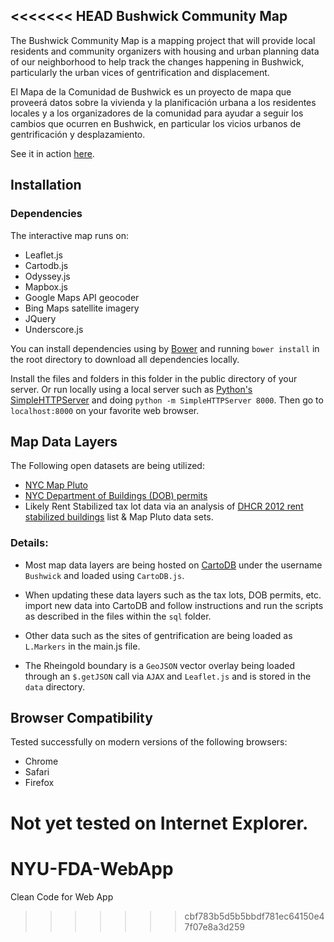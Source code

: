 <<<<<<< HEAD
Bushwick Community Map
------

The Bushwick Community Map is a mapping project that will provide local residents and community organizers with housing and urban planning data of our neighborhood to help track the changes happening in Bushwick, particularly the urban vices of gentrification and displacement.

El Mapa de la Comunidad de Bushwick es un proyecto de mapa que proveerá datos sobre la vivienda y la planificación urbana a los residentes locales y a los organizadores de la comunidad para ayudar a seguir los cambios que ocurren en Bushwick, en particular los vicios urbanos de gentrificación y desplazamiento.


See it in action [here](http://clhenrick.github.io/BushwickCommunityMap/).

## Installation

### Dependencies

The interactive map runs on:  

- Leaflet.js
- Cartodb.js
- Odyssey.js
- Mapbox.js
- Google Maps API geocoder
- Bing Maps satellite imagery
- JQuery
- Underscore.js

You can install dependencies using by [Bower](http://bower.io) and running `bower install` in the root directory to download all dependencies locally. 

Install the files and folders in this folder in the public directory of your server. Or run locally using a local server such as [Python's SimpleHTTPServer](https://docs.python.org/2/library/simplehttpserver.html) and doing `python -m SimpleHTTPServer 8000`. Then go to `localhost:8000` on your favorite web browser.

## Map Data Layers

The Following open datasets are being utilized:

- [NYC Map Pluto](http://www.nyc.gov/html/dcp/html/bytes/dwn_pluto_mappluto.shtml)
- [NYC Department of Buildings (DOB) permits](https://data.cityofnewyork.us/Housing-Development/DOB-Permit-Issuance/ipu4-2q9a)
- Likely Rent Stabilized tax lot data via an analysis of [DHCR 2012 rent stabilized buildings](https://github.com/clhenrick/dhcr-rent-stabilized-data) list & Map Pluto data sets.


### Details:
- Most map data layers are being hosted on [CartoDB](http://cartodb.com) under the username `Bushwick` and loaded using `CartoDB.js`.

- When updating these data layers such as the tax lots, DOB permits, etc. import new data into CartoDB and follow instructions and run the scripts as described in the files within the `sql` folder.

- Other data such as the sites of gentrification are being loaded as `L.Markers` in the main.js file.


- The Rheingold boundary is a `GeoJSON` vector overlay being loaded through an `$.getJSON` call via `AJAX` and `Leaflet.js` and is stored in the `data` directory.

## Browser Compatibility
Tested successfully on modern versions of the following browsers:

- Chrome
- Safari
- Firefox

Not yet tested on Internet Explorer.
=======
# NYU-FDA-WebApp
Clean Code for Web App
>>>>>>> cbf783b5d5b5bbdf781ec64150e47f07e8a3d259
